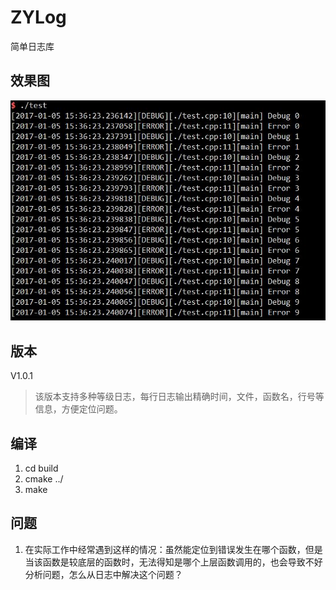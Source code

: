 # ZYLog
简单日志库

## 效果图
![效果图](/image/zylog.jpg)

## 版本
V1.0.1 
> 该版本支持多种等级日志，每行日志输出精确时间，文件，函数名，行号等信息，方便定位问题。

## 编译
1. cd build
2. cmake ../
3. make

## 问题 
1. 在实际工作中经常遇到这样的情况：虽然能定位到错误发生在哪个函数，但是当该函数是较底层的函数时，无法得知是哪个上层函数调用的，也会导致不好分析问题，怎么从日志中解决这个问题？

